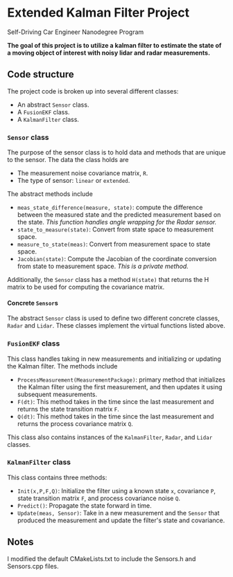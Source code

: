 # Extended Kalman Filter Project

Self-Driving Car Engineer Nanodegree Program

**The goal of this project is to utilize a kalman filter to estimate the state of a moving object of interest with noisy lidar and radar measurements.**

## Code structure
The project code is broken up into several different classes:
* An abstract `Sensor` class.
* A `FusionEKF` class.
* A `KalmanFilter` class.

### `Sensor` class
The purpose of the sensor class is to hold data and methods that are unique to the sensor. The data the class holds are
* The measurement noise covariance matrix, `R`.
* The type of sensor: `linear` or `extended`.

The abstract methods include
* `meas_state_difference(measure, state)`: compute the difference between the measured state and the predicted measurement based on the state. _This function handles angle wrapping for the Radar sensor._
* `state_to_measure(state)`: Convert from state space to measurement space.
* `measure_to_state(meas)`: Convert from measurement space to state space.
* `Jacobian(state)`: Compute the Jacobian of the coordinate conversion from state to measurement space. _This is a private method._

Additionally, the `Sensor` class has a method `H(state)` that returns the H matrix to be used for computing the covariance matrix.

#### Concrete `Sensor`s
The abstract `Sensor` class is used to define two different concrete classes, `Radar` and `Lidar`. These classes implement the virtual functions listed above.

### `FusionEKF` class
This class handles taking in new measurements and initializing or updating the Kalman filter. The methods include
* `ProcessMeasurement(MeasurementPackage)`: primary method that initializes the Kalman filter using the first measurement, and then updates it using subsequent measurements.
* `F(dt)`: This method takes in the time since the last measurement and returns the state transition matrix `F`.
* `Q(dt)`: This method takes in the time since the last measurement and returns the process covariance matrix `Q`.

This class also contains instances of the `KalmanFilter`, `Radar`, and `Lidar` classes.

### `KalmanFilter` class
This class contains three methods:
* `Init(x,P,F,Q)`: Initialize the filter using a known state `x`, covariance `P`, state transition matrix `F`, and process covariance noise `Q`.
* `Predict()`: Propagate the state forward in time.
* `Update(meas, Sensor)`: Take in a new measurement and the `Sensor` that produced the measurement and update the filter's state and covariance.

## Notes
I modified the default CMakeLists.txt to include the Sensors.h and Sensors.cpp files.
